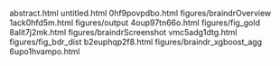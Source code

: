 abstract.html
untitled.html
0hf9povpdbo.html
figures/braindrOverview
1ack0hfd5m.html
figures/output
4oup97tn66o.html
figures/fig_gold
8alit7j2mk.html
figures/braindrScreenshot
vmc5adg1dtg.html
figures/fig_bdr_dist
b2euphqp2f8.html
figures/braindr_xgboost_agg
6upo1hvampo.html